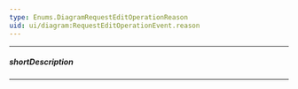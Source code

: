 ```yaml
---
type: Enums.DiagramRequestEditOperationReason
uid: ui/diagram:RequestEditOperationEvent.reason
---
```

---
##### shortDescription
<!-- Description goes here -->

---
<!-- Description goes here -->